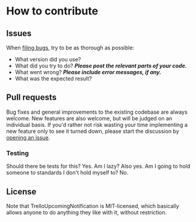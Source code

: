 # How to contribute


## Issues

When [filing bugs](https://github.com/cjrasmussen/TrelloUpcomingNotification/issues/new),
try to be as thorough as possible:
* What version did you use?
* What did you try to do? ***Please post the relevant parts of your code.***
* What went wrong? ***Please include error messages, if any.***
* What was the expected result?


## Pull requests

Bug fixes and general improvements to the existing codebase are always welcome.
New features are also welcome, but will be judged on an individual basis. If
you'd rather not risk wasting your time implementing a new feature only to see
it turned down, please start the discussion by
[opening an issue](https://github.com/cjrasmussen/TrelloUpcomingNotification/issues/new).


### Testing

Should there be tests for this?  Yes.  Am I lazy?  Also yes.  Am I going to hold 
someone to standards I don't hold myself to?  No.


## License

Note that TrelloUpcomingNotification is MIT-licensed, which basically allows anyone to do
anything they like with it, without restriction.